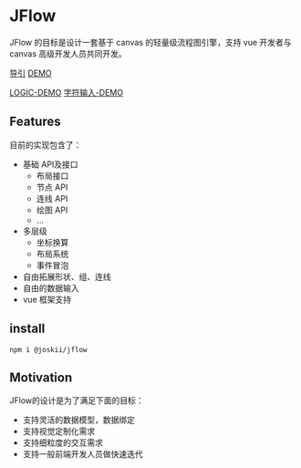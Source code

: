 # JFlow
JFlow 的目标是设计一套基于 canvas 的轻量级流程图引擎，支持 vue 开发者与 canvas 高级开发人员共同开发。

[导引](https://wt911122.github.io/JFlow/tutorial-开始.html)
[DEMO](https://wt911122.github.io/JFlow/vue-demo.html)

[LOGIC-DEMO](https://wt911122.github.io/JFlow/logic-v2-demo.html)
[字符输入-DEMO](https://wt911122.github.io/JFlow/textgroup-demo.html)
## Features
目前的实现包含了：
+ 基础 API及接口
    + 布局接口
    + 节点 API
    + 连线 API
    + 绘图 API
    + ...
+ 多层级
    + 坐标换算
    + 布局系统
    + 事件冒泡
+ 自由拓展形状、组、连线
+ 自由的数据输入
+ vue 框架支持
## install
```
npm i @joskii/jflow
```
## Motivation
JFlow的设计是为了满足下面的目标：
+ 支持灵活的数据模型，数据绑定
+ 支持视觉定制化需求
+ 支持细粒度的交互需求
+ 支持一般前端开发人员做快速迭代



